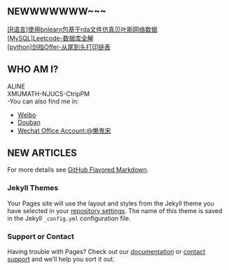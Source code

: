## NEWWWWWWW~~~

[[R语言]使用bnlearn包基于rda文件仿真贝叶斯网络数据](https://blog.csdn.net/sinat_30324577/article/details/88651200)  
[[MySQL]Leetcode-数据库全解](https://blog.csdn.net/sinat_30324577/article/details/88583926)  
[[python]剑指Offer-从尾到头打印链表](https://blog.csdn.net/sinat_30324577/article/details/88583422)  



## WHO AM I?

ALINE<br>
XMUMATH-NJUCS-CtripPM  
-You can also find me in:
- [Weibo](https://weibo.com/iamaline)
- [Douban](https://www.douban.com/people/iamaline/)
- [Wechat Office Account:@懒鬼宋](https://mp.weixin.qq.com/s/7jr7ON34G3vPYdV7ie6kwA)


## NEW ARTICLES
For more details see [GitHub Flavored Markdown](https://guides.github.com/features/mastering-markdown/).

### Jekyll Themes

Your Pages site will use the layout and styles from the Jekyll theme you have selected in your [repository settings](https://github.com/iamaline9477/iamaline9477.github.io/settings). The name of this theme is saved in the Jekyll `_config.yml` configuration file.

### Support or Contact

Having trouble with Pages? Check out our [documentation](https://help.github.com/categories/github-pages-basics/) or [contact support](https://github.com/contact) and we’ll help you sort it out.
